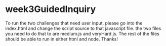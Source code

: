 # week3GuidedInquiry
To run the two challenges that need user input, please go into the index.html and change the script source to that javascript file. the two files you need to do that to are medium.js and veryHard.js. The rest of the files should be able to run in either html and node. Thanks!